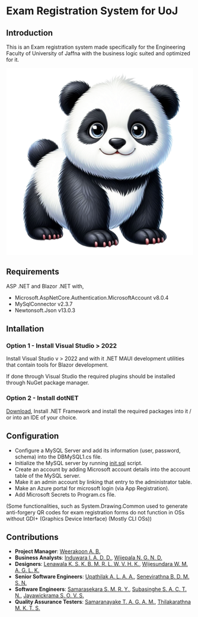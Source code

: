 # Exam Registration System for UoJ

## Introduction

This is an Exam registration system made specifically for the Engineering Faculty of University of Jaffna with the business logic suited and optimized for it.

![UoJ Logo](ExamRegistrationUoJ/wwwroot/favicon.png)

## Requirements

ASP .NET and Blazor .NET with,

- Microsoft.AspNetCore.Authentication.MicrosoftAccount v8.0.4
- MySqlConnector v2.3.7
- Newtonsoft.Json v13.0.3

## Intallation

### Option 1 - Install Visual Studio > 2022

Install Visual Studio v > 2022 and with it .NET MAUI development utilities that contain tools for Blazor development.

If done through Visual Studio the required plugins should be installed through NuGet package manager.

### Option 2 - Install dotNET

[Download](https://dotnet.microsoft.com/en-us/download/dotnet-framework), Install .NET Framework and install the required packages into it / or into an IDE of your choice.

## Configuration

- Configure a MySQL Server and add its information (user, password, schema) into the DBMySQL1.cs file.
- Initialize the MySQL server by running [init.sql](Database/init.sql) script.
- Create an account by adding Microsoft account details into the account table of the MySQL server.
- Make it an admin account by linking that entry to the administrator table.
- Make an Azure portal for microsoft login (via App Registration).
- Add Microsoft Secrets to Program.cs file.

(Some functionalities, such as System.Drawing.Common used to generate anti-forgery QR codes for exam registration forms do not function in OSs without GDI+ (Graphics Device Interface) (Mostly CLI OSs))

## Contributions

- **Project Manager**: [Weerakoon A. B.](https://github.com/AthulyaWeerakoon)
- **Business Analysts**: [Induwara I. A. D. D.](), [Wijepala N. G. N. D.]()
- **Designers**: [Lenawala K. S. K. B. M. R. L. W. V. H. K.](), [Wijesundara W. M. A. G. L. K.]()
- **Senior Software Engineers**: [Upathilak A. L. A. A.](https://github.com/Arosh-Upathilak), [Senevirathna B. D. M. S. N.](https://github.com/SachinthaNimesh)
- **Software Engineers**: [Samarasekara S. M. R. Y.](https://github.com/yush291), [Subasinghe S. A. C. T. N.](https://github.com/ChathuniTharusha), [Jayawickrama S. O. V. S.](https://github.com/Sachithra-oshadha)
- **Quality Assurance Testers**: [Samaranayake T. A. G. A. M.](), [Thilakarathna M. K. T. S.](https://github.com/TharushaSachinthana)
